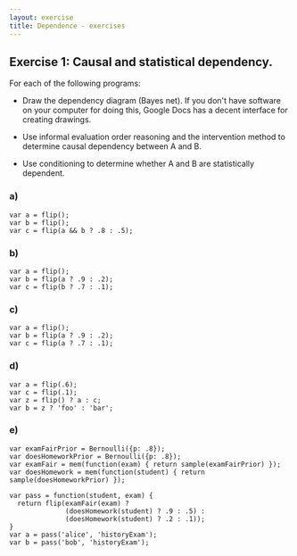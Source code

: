 ```yaml
---
layout: exercise
title: Dependence - exercises
---
```


## Exercise 1: Causal and statistical dependency.

For each of the following programs:

* Draw the dependency diagram (Bayes net). If you don't have software on your computer for doing this, Google Docs has a decent interface for creating drawings.

* Use informal evaluation order reasoning and the intervention method to determine causal dependency between A and B.

* Use conditioning to determine whether A and B are statistically dependent.

### a)

~~~~ 
var a = flip();
var b = flip();
var c = flip(a && b ? .8 : .5);
~~~~

### b)

~~~~ 
var a = flip();
var b = flip(a ? .9 : .2);
var c = flip(b ? .7 : .1);
~~~~

### c)

~~~~ 
var a = flip();
var b = flip(a ? .9 : .2);
var c = flip(a ? .7 : .1);
~~~~

### d)

~~~~ 
var a = flip(.6);
var c = flip(.1);
var z = flip() ? a : c;
var b = z ? 'foo' : 'bar';
~~~~

### e)

~~~~ 
var examFairPrior = Bernoulli({p: .8});
var doesHomeworkPrior = Bernoulli({p: .8});
var examFair = mem(function(exam) { return sample(examFairPrior) });
var doesHomework = mem(function(student) { return sample(doesHomeworkPrior) });

var pass = function(student, exam) {
  return flip(examFair(exam) ?
              (doesHomework(student) ? .9 : .5) :
              (doesHomework(student) ? .2 : .1));
}
var a = pass('alice', 'historyExam');
var b = pass('bob', 'historyExam');
~~~~
